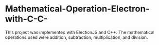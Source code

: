 # Mathematical-Operation-Electron-with-C-C-
This project was implemented with ElectionJS and C++. The mathematical operations used were addition, subtraction, multiplication, and division.
